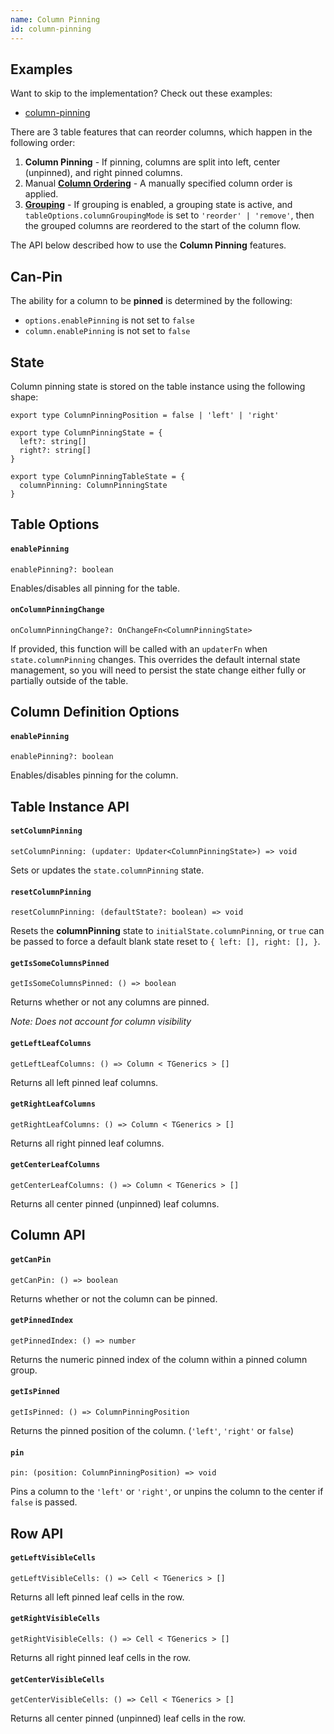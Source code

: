 ```yaml
---
name: Column Pinning
id: column-pinning
---
```


## Examples

Want to skip to the implementation? Check out these examples:

- [column-pinning](../examples/column-pinning)

There are 3 table features that can reorder columns, which happen in the following order:

1. **Column Pinning** - If pinning, columns are split into left, center (unpinned), and right pinned columns.
2. Manual [**Column Ordering**](../column-ordering) - A manually specified column order is applied.
3. [**Grouping**](../grouping) - If grouping is enabled, a grouping state is active, and `tableOptions.columnGroupingMode` is set to `'reorder' | 'remove'`, then the grouped columns are reordered to the start of the column flow.

The API below described how to use the **Column Pinning** features.

## Can-Pin

The ability for a column to be **pinned** is determined by the following:

- `options.enablePinning` is not set to `false`
- `column.enablePinning` is not set to `false`

## State

Column pinning state is stored on the table instance using the following shape:

```tsx
export type ColumnPinningPosition = false | 'left' | 'right'

export type ColumnPinningState = {
  left?: string[]
  right?: string[]
}

export type ColumnPinningTableState = {
  columnPinning: ColumnPinningState
}
```

## Table Options

#### `enablePinning`

```tsx
enablePinning?: boolean
```

Enables/disables all pinning for the table.

#### `onColumnPinningChange`

```tsx
onColumnPinningChange?: OnChangeFn<ColumnPinningState>
```

If provided, this function will be called with an `updaterFn` when `state.columnPinning` changes. This overrides the default internal state management, so you will need to persist the state change either fully or partially outside of the table.

## Column Definition Options

#### `enablePinning`

```tsx
enablePinning?: boolean
```

Enables/disables pinning for the column.

## Table Instance API

#### `setColumnPinning`

```tsx
setColumnPinning: (updater: Updater<ColumnPinningState>) => void
```

Sets or updates the `state.columnPinning` state.

#### `resetColumnPinning`

```tsx
resetColumnPinning: (defaultState?: boolean) => void
```

Resets the **columnPinning** state to `initialState.columnPinning`, or `true` can be passed to force a default blank state reset to `{ left: [], right: [], }`.

#### `getIsSomeColumnsPinned`

```tsx
getIsSomeColumnsPinned: () => boolean
```

Returns whether or not any columns are pinned.

_Note: Does not account for column visibility_

#### `getLeftLeafColumns`

```tsx
getLeftLeafColumns: () => Column < TGenerics > []
```

Returns all left pinned leaf columns.

#### `getRightLeafColumns`

```tsx
getRightLeafColumns: () => Column < TGenerics > []
```

Returns all right pinned leaf columns.

#### `getCenterLeafColumns`

```tsx
getCenterLeafColumns: () => Column < TGenerics > []
```

Returns all center pinned (unpinned) leaf columns.

## Column API

#### `getCanPin`

```tsx
getCanPin: () => boolean
```

Returns whether or not the column can be pinned.

#### `getPinnedIndex`

```tsx
getPinnedIndex: () => number
```

Returns the numeric pinned index of the column within a pinned column group.

#### `getIsPinned`

```tsx
getIsPinned: () => ColumnPinningPosition
```

Returns the pinned position of the column. (`'left'`, `'right'` or `false`)

#### `pin`

```tsx
pin: (position: ColumnPinningPosition) => void
```

Pins a column to the `'left'` or `'right'`, or unpins the column to the center if `false` is passed.

## Row API

#### `getLeftVisibleCells`

```tsx
getLeftVisibleCells: () => Cell < TGenerics > []
```

Returns all left pinned leaf cells in the row.

#### `getRightVisibleCells`

```tsx
getRightVisibleCells: () => Cell < TGenerics > []
```

Returns all right pinned leaf cells in the row.

#### `getCenterVisibleCells`

```tsx
getCenterVisibleCells: () => Cell < TGenerics > []
```

Returns all center pinned (unpinned) leaf cells in the row.
